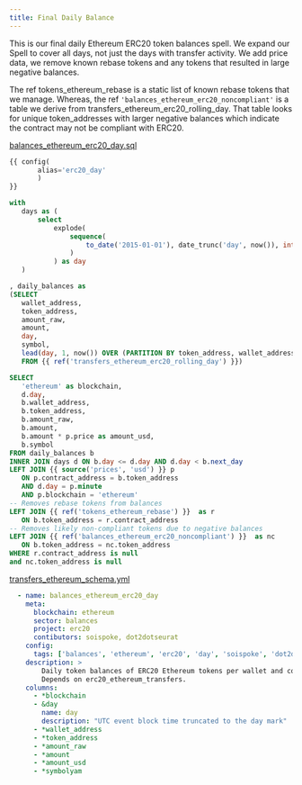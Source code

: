 ```yaml
---
title: Final Daily Balance
---
```


This is our final daily Ethereum ERC20 token balances spell. We expand our Spell to cover all days, not just the days with transfer activity. We add price data, we remove known rebase tokens and any tokens that resulted in large negative balances.

The ref tokens\_ethereum\_rebase is a static list of known rebase tokens that we manage. Whereas, the ref `'balances_ethereum_erc20_noncompliant'` is a table we derive from transfers\_ethereum\_erc20\_rolling\_day. That table looks for unique token\_addresses with larger negative balances which indicate the contract may not be compliant with ERC20.

[balances\_ethereum\_erc20\_day.sql](https://github.com/duneanalytics/spellbook/blob/master/spellbook/models/balances/ethereum/erc20/balances\_ethereum\_erc20\_day.sql)

```sql
{{ config(
       alias='erc20_day'
       )
}}

with
   days as (
       select
           explode(
               sequence(
                   to_date('2015-01-01'), date_trunc('day', now()), interval 1 day
               )
           ) as day
   )

, daily_balances as
(SELECT
   wallet_address,
   token_address,
   amount_raw,
   amount,
   day,
   symbol,
   lead(day, 1, now()) OVER (PARTITION BY token_address, wallet_address ORDER BY day) AS next_day
   FROM {{ ref('transfers_ethereum_erc20_rolling_day') }})

SELECT
   'ethereum' as blockchain,
   d.day,
   b.wallet_address,
   b.token_address,
   b.amount_raw,
   b.amount,
   b.amount * p.price as amount_usd,
   b.symbol
FROM daily_balances b
INNER JOIN days d ON b.day <= d.day AND d.day < b.next_day
LEFT JOIN {{ source('prices', 'usd') }} p
   ON p.contract_address = b.token_address
   AND d.day = p.minute
   AND p.blockchain = 'ethereum'
-- Removes rebase tokens from balances
LEFT JOIN {{ ref('tokens_ethereum_rebase') }}  as r
   ON b.token_address = r.contract_address
-- Removes likely non-compliant tokens due to negative balances
LEFT JOIN {{ ref('balances_ethereum_erc20_noncompliant') }}  as nc
   ON b.token_address = nc.token_address
WHERE r.contract_address is null
and nc.token_address is null
```

[transfers\_ethereum\_schema.yml](https://github.com/duneanalytics/spellbook/blob/master/spellbook/models/transfers/ethereum/transfers\_ethereum\_schema.yml)

```yaml
  - name: balances_ethereum_erc20_day
    meta:
      blockchain: ethereum
      sector: balances
      project: erc20
      contibutors: soispoke, dot2dotseurat
    config:
      tags: ['balances', 'ethereum', 'erc20', 'day', 'soispoke', 'dot2dotseurat']
    description: >
        Daily token balances of ERC20 Ethereum tokens per wallet and contract address pair.
        Depends on erc20_ethereum_transfers.
    columns:
      - *blockchain
      - &day
        name: day
        description: "UTC event block time truncated to the day mark"
      - *wallet_address
      - *token_address
      - *amount_raw
      - *amount
      - *amount_usd
      - *symbolyam
```

